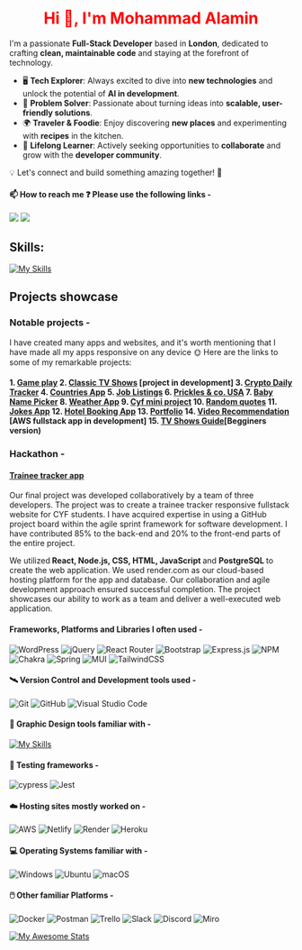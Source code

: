 <h1 align="center" style="color:red">Hi 👋, I'm Mohammad Alamin</h1>

I'm a passionate **Full-Stack Developer** based in **London**, dedicated to crafting **clean, maintainable code** and staying at the forefront of technology.  

- 🖥️ **Tech Explorer**: Always excited to dive into **new technologies** and unlock the potential of **AI in development**.  
- 🌟 **Problem Solver**: Passionate about turning ideas into **scalable, user-friendly solutions**.  
- 🌍 **Traveler & Foodie**: Enjoy discovering **new places** and experimenting with **recipes** in the kitchen.  
- 🌱 **Lifelong Learner**: Actively seeking opportunities to **collaborate** and grow with the **developer community**.  

💡 Let's connect and build something amazing together! 🚀  

#### 📫 How to reach me ❓ Please use the following links - 
[<img src="https://img.shields.io/badge/LinkedIn-0077B5?style=for-the-badge&logo=linkedin&logoColor=white">](https://www.linkedin.com/in/mohammad-alamin-846376220/) 
[<img src="https://img.shields.io/badge/PORTFOLIO-AF0707?style=for-the-badge&logo=&logoColor=white">](https://mohammad-alamin-portfolio.netlify.app/) 

## Skills:
[![My Skills](https://skillicons.dev/icons?i=js,react,nodejs,py,html,css,postgres,figma)](https://skillicons.dev)

## Projects showcase

### Notable projects -
I have created many apps and websites, and it's worth mentioning that I have made all my apps responsive on any device 🌞 Here are the links to some of my remarkable projects:
#### 1. [Game play](https://game-play-mohammad-alamin.netlify.app/) 2.  [Classic TV Shows](https://classic-tvshows-tvmaze.netlify.app/) [project in development] 3. [Crypto Daily Tracker](https://crypto-dailytracker.netlify.app/) 4. [Countries App](https://cyf-alamin-eng-country-react.netlify.app/) 5. [Job Listings](https://alamin-eng-job-listings-react.netlify.app/)  6. [Prickles & co. USA](https://cyf-alamin-eng-responsive-grid-multiple-webpage-prickleandco.netlify.app/)  7. [Baby Name Picker](https://cyf-alamin-eng-baby-names.netlify.app/)  8. [Weather App](https://cyf-alamin-eng-weather-app.netlify.app/)  9. [Cyf mini project](https://alamin-eng-cyf-mini-project-react.netlify.app/)  10. [Random quotes](https://mohammads-random-quotes-react-app.netlify.app/)  11. [Jokes App](https://jokes-react-app-mohammad.netlify.app/)  12. [Hotel Booking App](https://cyf-alamin-eng-react-hotel-app.netlify.app/) 13. [Portfolio](https://mohammad-alamin-portfolio.netlify.app/) 14. [Video Recommendation](https://cyf-alamin-eng-full-stack-project-assesment.netlify.app/) [AWS fullstack app in development] 15. [TV Shows Guide](https://cyf-alamin-eng-tv-shows.netlify.app/)[Begginers version)

### Hackathon -
#### [Trainee tracker app](https://github.com/Doris-Siu/in-a-class-of-our-own)
Our final project was developed collaboratively by a team of three developers. The project was to create a trainee tracker responsive fullstack website for CYF students. I have acquired expertise in using a GitHub project board within the agile sprint framework for software development. I have contributed 85% to the back-end and 20% to the front-end parts of the entire project.

We utilized<b> React, Node.js, CSS, HTML, JavaScript </b> and <b> PostgreSQL </b> to create the web application. We used render.com as our cloud-based hosting platform for the app and database. Our collaboration and agile development approach ensured successful completion. The project showcases our ability to work as a team and deliver a well-executed web application.

#### Frameworks, Platforms and Libraries I often used - 

![WordPress](https://img.shields.io/badge/WordPress-%23117AC9.svg?style=for-the-badge&logo=WordPress&logoColor=white)
![jQuery](https://img.shields.io/badge/jquery-%230769AD.svg?style=for-the-badge&logo=jquery&logoColor=white)
![React Router](https://img.shields.io/badge/React_Router-CA4245?style=for-the-badge&logo=react-router&logoColor=white)
![Bootstrap](https://img.shields.io/badge/bootstrap-%23563D7C.svg?style=for-the-badge&logo=bootstrap&logoColor=white)
![Express.js](https://img.shields.io/badge/express.js-%23404d59.svg?style=for-the-badge&logo=express&logoColor=%2361DAFB)
![NPM](https://img.shields.io/badge/NPM-%23000000.svg?style=for-the-badge&logo=npm&logoColor=white)
![Chakra](https://img.shields.io/badge/chakra-%234ED1C5.svg?style=for-the-badge&logo=chakraui&logoColor=white)
![Spring](https://img.shields.io/badge/spring-%236DB33F.svg?style=for-the-badge&logo=spring&logoColor=white)
![MUI](https://img.shields.io/badge/MUI-%230081CB.svg?style=for-the-badge&logo=mui&logoColor=white)
![TailwindCSS](https://img.shields.io/badge/tailwindcss-%2338B2AC.svg?style=for-the-badge&logo=tailwind-css&logoColor=white)

#### 🛰️ Version Control and Development tools used - 

![Git](https://img.shields.io/badge/git-%23F05033.svg?style=for-the-badge&logo=git&logoColor=white)
![GitHub](https://img.shields.io/badge/github-%23121011.svg?style=for-the-badge&logo=github&logoColor=white)
![Visual Studio Code](https://img.shields.io/badge/Visual%20Studio%20Code-0078d7.svg?style=for-the-badge&logo=visual-studio-code&logoColor=white)

#### 🎨 Graphic Design tools familiar with -
[![My Skills](https://skillicons.dev/icons?i=figma,ps,ai,ae)](https://skillicons.dev)

#### 🧪 Testing frameworks - 
![cypress](https://img.shields.io/badge/-cypress-%23E5E5E5?style=for-the-badge&logo=cypress&logoColor=058a5e)
![Jest](https://img.shields.io/badge/-jest-%23C21325?style=for-the-badge&logo=jest&logoColor=white)

#### ☁️ Hosting sites mostly worked on - 

![AWS](https://img.shields.io/badge/AWS-%23FF9900.svg?style=for-the-badge&logo=amazon-aws&logoColor=white)
![Netlify](https://img.shields.io/badge/netlify-%23000000.svg?style=for-the-badge&logo=netlify&logoColor=#00C7B7)
![Render](https://img.shields.io/badge/Render-%46E3B7.svg?style=for-the-badge&logo=render&logoColor=white)
![Heroku](https://img.shields.io/badge/heroku-%23430098.svg?style=for-the-badge&logo=heroku&logoColor=white)

#### 💻 Operating Systems familiar with - 

![Windows](https://img.shields.io/badge/Windows-0078D6?style=for-the-badge&logo=windows&logoColor=white)
![Ubuntu](https://img.shields.io/badge/Ubuntu-E95420?style=for-the-badge&logo=ubuntu&logoColor=white)
![macOS](https://img.shields.io/badge/mac%20os-000000?style=for-the-badge&logo=macos&logoColor=F0F0F0)

#### 🖱️ Other familiar Platforms - 

![Docker](https://img.shields.io/badge/docker-%230db7ed.svg?style=for-the-badge&logo=docker&logoColor=white)
![Postman](https://img.shields.io/badge/Postman-FF6C37?style=for-the-badge&logo=postman&logoColor=white)
![Trello](https://img.shields.io/badge/Trello-%23026AA7.svg?style=for-the-badge&logo=Trello&logoColor=white)
![Slack](https://img.shields.io/badge/Slack-4A154B?style=for-the-badge&logo=slack&logoColor=white)
![Discord](https://img.shields.io/badge/Discord-7289da?style=for-the-badge&logo=discord&logoColor=white)
![Miro](https://img.shields.io/badge/miro-ffd02f?style=for-the-badge&logo=miro&logoColor=white)

[![My Awesome Stats](https://awesome-github-stats.azurewebsites.net/user-stats/alamin-eng?cardType=level-alternate&theme=vue)](https://git.io/awesome-stats-card)

<!--
[Top Langs](https://github-readme-stats.vercel.app/api/top-langs/?username=Alamin-eng&layout=compact)  -->


<!-- <img src="https://seeklogo.com/images/L/linkedin-icon-logo-05B2880899-seeklogo.com.png" width="50" height="50" display="inline-block">
<img src="https://seeklogo.com/images/I/instagram-new-2016-logo-D9D42A0AD4-seeklogo.com.png" width="50" height="50">
<img src="https://seeklogo.com/images/L/linkedin-icon-logo-05B2880899-seeklogo.com.png" width="50" height="50"> -->



<!---
Alamin-eng/Alamin-eng is a ✨ special ✨ repository because its `README.md` (this file) appears on your GitHub profile.
You can click the Preview link to take a look at your changes.
--->
